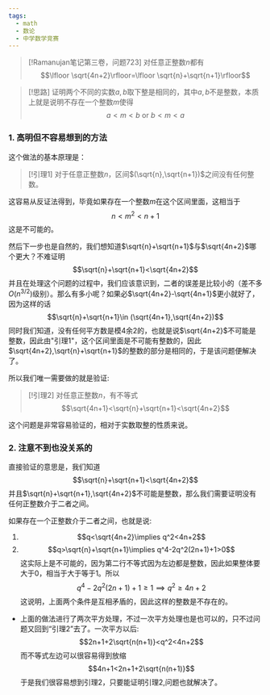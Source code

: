 ```yaml
---
tags:
  - math
  - 数论
  - 中学数学竞赛
---
```


> [!Ramanujan笔记第三卷，问题723]
> 对任意正整数$n$都有$$\lfloor \sqrt{4n+2}\rfloor=\lfloor \sqrt{n}+\sqrt{n+1}\rfloor$$

> [!思路]
> 证明两个不同的实数$a,b$取下整是相同的，其中$a,b$不是整数，本质上就是说明不存在一个整数$m$使得$$a<m<b\text{ or } b<m<a$$


### 1. 高明但不容易想到的方法

这个做法的基本原理是：

> [!引理1]
> 对于任意正整数$n$，区间$(\sqrt{n},\sqrt{n+1})$之间没有任何整数。

这容易从反证法得到，毕竟如果存在一个整数$m$在这个区间里面，这相当于$$n<m^2<n+1$$这是不可能的。

然后下一步也是自然的，我们想知道$\sqrt{n}+\sqrt{n+1}$与$\sqrt{4n+2}$哪个更大？不难证明$$\sqrt{n}+\sqrt{n+1}<\sqrt{4n+2}$$并且在处理这个问题的过程中，我们应该意识到，二者的误差是比较小的（差不多$O(n^{3/2})$级别）。那么有多小呢？如果必$\sqrt{4n+2}-\sqrt{4n+1}$更小就好了，因为这样的话$$\sqrt{n}+\sqrt{n+1}\in (\sqrt{4n+1},\sqrt{4n+2})$$同时我们知道，没有任何平方数是模4余2的，也就是说$\sqrt{4n+2}$不可能是整数，因此由"引理1"，这个区间里面是不可能有整数的，因此$\sqrt{4n+2},\sqrt{n}+\sqrt{n+1}$的整数的部分是相同的，于是该问题便解决了。

所以我们唯一需要做的就是验证:

> [!引理2]
> 对任意正整数$n$，有不等式$$\sqrt{4n+1}<\sqrt{n}+\sqrt{n+1}<\sqrt{4n+2}$$

这个问题是非常容易验证的，相对于实数取整的性质来说。

### 2. 注意不到也没关系的

直接验证的意思是，我们知道$$\sqrt{n}+\sqrt{n+1}<\sqrt{4n+2}$$并且$\sqrt{n}+\sqrt{n+1},\sqrt{4n+2}$不可能是整数，那么我们需要证明没有任何正整数介于二者之间。

如果存在一个正整数介于二者之间，也就是说:
1. $$q<\sqrt{4n+2}\implies q^2<4n+2$$
2. $$q>\sqrt{n}+\sqrt{n+1}\implies  q^4-2q^2(2n+1)+1>0$$
这实际上是不可能的，因为第二行不等式因为左边都是整数，因此如果整体要大于0，相当于大于等于1。所以$$q^4-2q^2(2n+1)+1\geq 1\implies q^2\geq 4n+2$$这说明，上面两个条件是互相矛盾的，因此这样的整数是不存在的。

* 上面的做法进行了两次平方处理，不过一次平方处理也是也可以的，只不过问题又回到“引理2”去了。一次平方以后:$$2n+1+2\sqrt{n(n+1)}<q^2<4n+2$$而不等式左边可以很容易得到放缩$$4n+1<2n+1+2\sqrt{n(n+1)}$$于是我们很容易想到引理2，只要能证明引理2,问题也就解决了。




